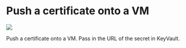 # Push a certificate onto a VM

<a href="https://azuredeploy.net" target="_blank">
    <img src="http://azuredeploy.net/deploybutton.png"/>
</a>

Push a certificate onto a VM. Pass in the URL of the secret in KeyVault.
